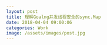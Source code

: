 ```yaml
---
layout: post
title: 理解Goalng并发线程安全的sync.Map
date: 2018-04-04 09:00:06
categories: Work
image: /assets/images/post.jpg
---
```

